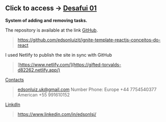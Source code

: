 ## Click to access -> [Desafui 01](https://gifted-torvalds-d82262.netlify.app/)
**System of adding and removing tasks.**

The repository is available at the link [GitHub](https://github.com/edsonluizit/ignite-template-reactjs-conceitos-do-react).
> https://github.com/edsonluizit/ignite-template-reactjs-conceitos-do-react

I used Netlify to publish the site in sync with GitHub
> [https://www.netlify.com/](https://gifted-torvalds-d82262.netlify.app/)

[Contacts](https://wa.me/447754540377)
> edsonluiz.uk@gmail.com
> Number Phone:  Europe +44 7754540377 American +55 991610152

[LinkdIn](https://www.linkedin.com/in/edsonlsj/)
> https://www.linkedin.com/in/edsonlsj/
